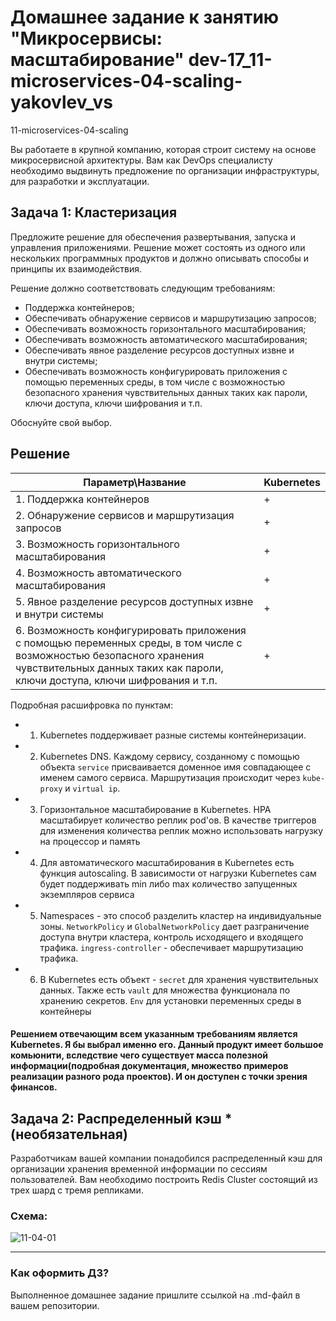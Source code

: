 # Домашнее задание к занятию "Микросервисы: масштабирование" dev-17_11-microservices-04-scaling-yakovlev_vs
11-microservices-04-scaling


Вы работаете в крупной компанию, которая строит систему на основе микросервисной архитектуры.
Вам как DevOps специалисту необходимо выдвинуть предложение по организации инфраструктуры, для разработки и эксплуатации.

## Задача 1: Кластеризация

Предложите решение для обеспечения развертывания, запуска и управления приложениями.
Решение может состоять из одного или нескольких программных продуктов и должно описывать способы и принципы их взаимодействия.

Решение должно соответствовать следующим требованиям:
- Поддержка контейнеров;
- Обеспечивать обнаружение сервисов и маршрутизацию запросов;
- Обеспечивать возможность горизонтального масштабирования;
- Обеспечивать возможность автоматического масштабирования;
- Обеспечивать явное разделение ресурсов доступных извне и внутри системы;
- Обеспечивать возможность конфигурировать приложения с помощью переменных среды, в том числе с возможностью безопасного хранения чувствительных данных таких как пароли, ключи доступа, ключи шифрования и т.п.

Обоснуйте свой выбор.


## Решение

| Параметр\Название                                                                                                                                                                                   | Kubernetes |
|-----------------------------------------------------------------------------------------------------------------------------------------------------------------------------------------------------|------------|
| 1. Поддержка контейнеров                                                                                                                                                                            | +          |
| 2. Обнаружение сервисов и маршрутизация запросов                                                                                                                                                    | +          |
| 3. Возможность горизонтального масштабирования                                                                                                                                                      | +          |
| 4. Возможность автоматического масштабирования                                                                                                                                                      | +          |
| 5. Явное разделение ресурсов доступных извне и внутри системы                                                                                                                                       | +          |
| 6. Возможность конфигурировать приложения с помощью переменных среды, в том числе с возможностью безопасного хранения чувствительных данных таких как пароли, ключи доступа, ключи шифрования и т.п. | +          |

Подробная расшифровка по пунктам:

- 1. Kubernetes поддерживает разные системы контейнеризации.
- 2. Kubernetes DNS. Каждому сервису, созданному с помощью объекта `service` присваивается доменное имя совпадающее с именем самого сервиса. Маршрутизация происходит через `kube-proxy` и `virtual ip`.
- 3. Горизонтальное масштабирование в Kubernetes. HPA масштабирует количество реплик pod'ов. В качестве триггеров для изменения количества реплик можно использовать нагрузку на процессор и память
- 4. Для автоматического масштабирования в Kubernetes есть функция autoscaling. В зависимости от нагрузки Kubernetes сам будет поддерживать min либо max количество запущенных экземпляров сервиса
- 5. Namespaces - это способ разделить кластер на индивидуальные зоны. `NetworkPolicy` и `GlobalNetworkPolicy` дает разграничение доступа внутри кластера, контроль исходящего и входящего трафика. `ingress-controller` - обеспечивает маршрутизацию трафика.
- 6. В Kubernetes есть объект - `secret` для хранения чувствительных данных. Также есть `vault` для множества функционала по хранению секретов. `Env` для установки переменных среды в контейнеры

#### Решением отвечающим всем указанным требованиям является Kubernetes. Я бы выбрал именно его. Данный продукт имеет большое комьюнити, вследствие чего существует масса полезной информации(подробная документация, множество примеров реализации разного рода проектов). И он доступен с точки зрения финансов.


## Задача 2: Распределенный кэш * (необязательная)

Разработчикам вашей компании понадобился распределенный кэш для организации хранения временной информации по сессиям пользователей.
Вам необходимо построить Redis Cluster состоящий из трех шард с тремя репликами.

### Схема:

![11-04-01](https://user-images.githubusercontent.com/1122523/114282923-9b16f900-9a4f-11eb-80aa-61ed09725760.png)

---

### Как оформить ДЗ?

Выполненное домашнее задание пришлите ссылкой на .md-файл в вашем репозитории.